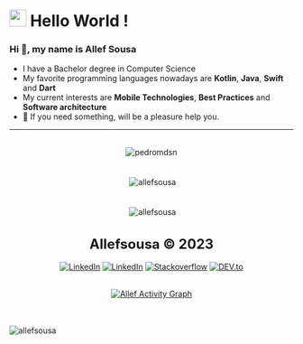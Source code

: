 

<h1><img src="https://emojis.slackmojis.com/emojis/images/1531849430/4246/blob-sunglasses.gif?1531849430" width="30"/> Hello World ! </h1>

### Hi 👋, my name is Allef Sousa

- I have a Bachelor degree in Computer Science
- My favorite programming languages nowadays are **Kotlin**, **Java**, **Swift** and **Dart**
- My current interests are **Mobile Technologies**, **Best Practices** and **Software architecture**
- 💬 If you need something, will be a pleasure help you.
---
<br/>
<div align="center"><img align="center" src="http://github-readme-streak-stats.herokuapp.com?user=allefsousa&theme=prussian&hide_border=true&date_format=j%20M%5B%20Y%5D" alt="pedromdsn" /></div>
<br/>
<br/>
<div align="center">&nbsp;<img align="center" src="https://github-readme-stats.vercel.app/api?username=allefsousa&show_icons=true&locale=en&theme=prussian" alt="allefsousa" /></div>
<br/>
<br/>
<div align="center">&nbsp;<img align="center" src="https://github-readme-stats.vercel.app/api/top-langs/?username=allefsousa&layout=compact&locale=en&theme=prussian" alt="allefsousa" /></div>


<br/>
<br/>
<div align="center">
<strong>
  <font size="+2" style="font">
  Allefsousa © 2023
  </font>
</strong>
</div>
<br/>
<div align="center">
<a href="https://www.linkedin.com/in/allef-sousa" target="_blank"><img src="https://img.shields.io/badge/LinkedIn-%230077B5.svg?&style=flat-square&logo=linkedin&logoColor=white" alt="LinkedIn"></a>
<a href="https://www.twitter.com/Allefsousa01" target="_blank"><img src="https://img.shields.io/badge/Twitter-%230077B5.svg?&style=flat-square&logo=twitter&logoColor=white" alt="LinkedIn"></a>
<a href="https://stackoverflow.com/users/7396615" target="_blank"><img src="https://img.shields.io/badge/-Stackoverflow-4CA143?style=flat-square&logo=Stackoverflow&logoColor=white" alt="Stackoverflow"></a>
<a href="https://dev.to/allefsousa" target="_blank"><img src="https://img.shields.io/badge/DEV-%230A0A0A.svg?&style=flat-square&logo=DEV.to&logoColor=white" alt="DEV.to"></a>
<br/>
<br/>

  <p align="center"><a href="https://github.com/allefsousa"><img alt="Allef Activity Graph" src="https://activity-graph.herokuapp.com/graph?username=allefsousa&bg_color=2b2827&color=5BCDEC&line=5BCDEC&point=FFFFFF&hide_border=true" /></a></p>
</div>


<br/>
<br/>
 <img src="https://komarev.com/ghpvc/?username=allefsousa&style=flat" alt="allefsousa" />



  









